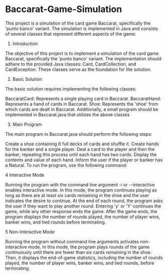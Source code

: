 # Baccarat-Game-Simulation
This project is a simulation of the card game Baccarat, specifically the 'punto banco' variant. The simulation is implemented in Java and consists of several classes that represent different aspects of the game.

1. Introduction
   
The objective of this project is to implement a simulation of the card game Baccarat, specifically the 'punto banco' variant. The implementation should adhere to the provided Java classes: Card, CardCollection, and CardException. These classes serve as the foundation for the solution.

2. Basic Solution
   
The basic solution requires implementing the following classes:

BaccaratCard: Represents a single playing card in Baccarat.
BaccaratHand: Represents a hand of cards in Baccarat.
Shoe: Represents the 'shoe' from which cards are dealt in Baccarat.
Additionally, a small program should be implemented in Baccarat.java that utilizes the above classes

3. Main Program
   
The main program in Baccarat.java should perform the following steps:

Create a shoe containing 6 full decks of cards and shuffle it.
Create hands for the banker and a single player.
Deal a card to the player and then the banker, repeating this process until each hand has two cards.
Display the contents and value of each hand.
Inform the user if the player or banker has a Natural.
To run the program, use the following command:

4 Interactive Mode

Running the program with the command line argument -i or --interactive enables interactive mode. In this mode, the program continues playing as long as there are at least six cards remaining in the shoe and the user indicates the desire to continue. At the end of each round, the program asks the user if they want to play another round. Entering 'y' or 'Y' continues the game, while any other response ends the game. After the game ends, the program displays the number of rounds played, the number of player wins, banker wins, and tied rounds before terminating.

5 Non-Interactive Mode

Running the program without command line arguments activates non-interactive mode. In this mode, the program plays rounds of the game continuously until there are fewer than six cards remaining in the shoe. Then, it displays the end-of-game statistics, including the number of rounds played, the number of player wins, banker wins, and tied rounds, before terminating.
